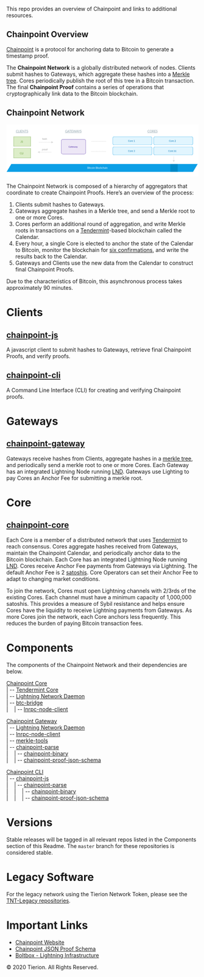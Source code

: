 This repo provides an overview of Chainpoint and links to additional resources.

## Chainpoint Overview

[Chainpoint](https://github.com/chainpoint) is a protocol for anchoring data to Bitcoin to generate a timestamp proof. 

The **Chainpoint Network** is a globally distributed network of nodes. Clients submit hashes to Gateways, which aggregate these hashes into a [Merkle tree](https://en.wikipedia.org/wiki/Merkle_tree). Cores periodically publish the root of this tree in a Bitcoin transaction. The final **Chainpoint Proof** contains a series of operations that cryptographically link data to the Bitcoin blockchain.

## Chainpoint Network
![Draft Chainpoint Architecture Diagram](https://github.com/chainpoint/chainpoint-start/blob/master/imgs/Chainpoint-Network-Overview-Diagram.png)


The Chainpoint Network is composed of a hierarchy of aggregators that coordinate to create Chainpoint Proofs. Here’s an overview of the process:


1. Clients submit hashes to Gateways. 
2. Gateways aggregate hashes in a Merkle tree, and send a Merkle root to one or more Cores. 
3. Cores perform an additional round of aggregation, and write Merkle roots in transactions on a [Tendermint](https://github.com/tendermint/tendermint)-based blockchain called the Calendar. 
4. Every hour, a single Core is elected to anchor the state of the Calendar to Bitcoin, monitor the blockchain for [six confirmations](https://en.bitcoin.it/wiki/Confirmation), and write the results back to the Calendar. 
5. Gateways and Clients use the new data from the Calendar to construct final Chainpoint Proofs. 

Due to the characteristics of Bitcoin, this asynchronous process takes approximately 90 minutes.


# Clients
## [chainpoint-js](https://github.com/chainpoint/chainpoint-client-js)

A javascript client to submit hashes to Gateways, retrieve final Chainpoint Proofs, and verify proofs.

## [chainpoint-cli](https://github.com/chainpoint/chainpoint-cli)

A Command Line Interface (CLI) for creating and verifying Chainpoint proofs.


# Gateways
## [chainpoint-gateway](http://github.com/chainpoint/chainpoint-Gateway)

Gateways receive hashes from Clients, aggregate hashes in a [merkle tree](https://en.wikipedia.org/wiki/Merkle_tree), and periodically send a merkle root to one or more Cores. Each Gateway has an integrated Lightning Node running [LND](https://github.com/lightningnetwork/lnd_). Gateways use Lighting to pay Cores an Anchor Fee for submitting a merkle root. 


# Core
## [chainpoint-core](http://github.com/chainpoint/chainpoint-core)

Each Core is a member of a distributed network that uses [Tendermint](https://github.com/tendermint/tendermint) to reach consensus. Cores aggregate hashes received from Gateways, maintain the Chainpoint Calendar, and periodically anchor data to the Bitcoin blockchain. Each Core has an integrated Lightning Node running [LND](https://github.com/lightningnetwork/lnd). Cores receive Anchor Fee payments from Gateways via Lightning. The default Anchor Fee is 2 [satoshis](https://en.bitcoin.it/wiki/Satoshi_(unit)). Core Operators can set their Anchor Fee to adapt to changing market conditions.

To join the network, Cores must open Lightning channels with 2/3rds of the existing Cores. Each channel must have a minimum capacity of 1,000,000 satoshis. This provides a measure of Sybil resistance and helps ensure Cores have the liquidity to receive Lightning payments from Gateways. As more Cores join the network, each Core anchors less frequently. This reduces the burden of paying Bitcoin transaction fees.

# Components

The components of the Chainpoint Network and their dependencies are below.


[Chainpoint Core](https://github.com/chainpoint/chainpoint-core/blob/master/README.md)  
| -- [Tendermint Core](https://github.com/chainpoint/tendermint)  
| -- [Lightning Network Daemon](https://github.com/Tierion/lnd)  
| -- [btc-bridge](https://github.com/Tierion/btc-bridge)  
|&nbsp; &nbsp; | -- [lnrpc-node-client](https://github.com/Tierion/lnrpc-node-client)  

[Chainpoint Gateway](https://github.com/chainpoint/chainpoint-gateway)  
| -- [Lightning Network Daemon](https://github.com/Tierion/lnd)  
| -- [lnrpc-node-client](https://github.com/Tierion/lnrpc-node-client)  
| -- [merkle-tools](https://github.com/Tierion/merkle-tools)  
| -- [chainpoint-parse](https://github.com/chainpoint/chainpoint-parse)  
|&nbsp; &nbsp; | -- [chainpoint-binary](https://github.com/chainpoint/chainpoint-binary)  
|&nbsp; &nbsp; | -- [chainpoint-proof-json-schema](https://github.com/chainpoint/chainpoint-proof-json-schema)  

[Chainpoint CLI](https://github.com/chainpoint/chainpoint-cli)  
| -- [chainpoint-js](https://github.com/chainpoint/chainpoint-js)  
|&nbsp; &nbsp; | -- [chainpoint-parse](https://github.com/chainpoint/chainpoint-parse)  
|&nbsp; &nbsp; |&nbsp; &nbsp; | -- [chainpoint-binary](https://github.com/chainpoint/chainpoint-binary)  
|&nbsp; &nbsp; |&nbsp; &nbsp; | -- [chainpoint-proof-json-schema](https://github.com/chainpoint/chainpoint-proof-json-schema) 

# Versions

Stable releases will be tagged in all relevant repos listed in the Components section of this Readme. The `master` branch for these repositories is considered stable. 

# Legacy Software

For the legacy network using the Tierion Network Token, please see the [TNT-Legacy repositories](https://github.com/tnt-legacy). 

# Important Links
- [Chainpoint Website](https://chainpoint.org)
- [Chainpoint JSON Proof Schema](https://chainpoint.org/contexts/chainpoint-v4.jsonld)
- [Boltbox - Lightning Infrastructure](https://github.com/Tierion/boltbox)

 © 2020 Tierion. All Rights Reserved.
